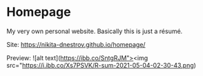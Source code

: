 # Homepage
My very own personal website. Basically this is just a résumé.

Site: https://nikita-dnestrov.github.io/homepage/

Preview:
![alt text](https://ibb.co/SntgRJM"><img src="https://i.ibb.co/Xs7PSVK/R-sum-2021-05-04-02-30-43.png)
